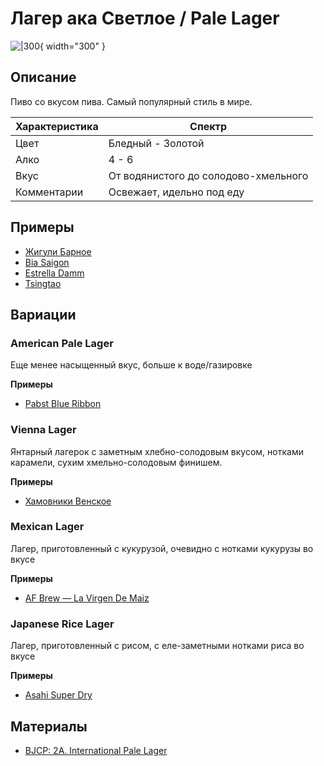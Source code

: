 # Лагер ака Светлое / Pale Lager

![|300](https://wyeastlab.com/wp-content/uploads/2021/08/Wyeast_beer-pilsner-1-light.png){ width="300" }

## Описание

Пиво со вкусом пива. Самый популярный стиль в мире.

| Характеристика | Спектр                               |
|----------------|--------------------------------------|
| Цвет           | Бледный - Золотой                    |
| Алко           | 4 - 6                                |
| Вкус           | От водянистого до солодово-хмельного |
| Комментарии    | Освежает, идельно под еду            |

## Примеры

- [Жигули Барное](https://untappd.com/b/moscow-brewing-company-moskovskaya-pivovarennaya-kompaniya-zhiguli-barnoe-zhiguli-barnoe/26210)
- [Bia Saigon](https://untappd.com/b/sabeco-bia-saigon-lager/17369)
- [Estrella Damm](https://untappd.com/b/damm-estrella-damm/5151)
- [Tsingtao](https://untappd.com/b/tsingtao-brewery-tsingtao/6601)

## Вариации

### American Pale Lager

Еще менее насыщенный вкус, больше к воде/газировке

**Примеры**

- [Pabst Blue Ribbon](https://untappd.com/b/pabst-brewing-company-pabst-blue-ribbon/3883)


### Vienna Lager

Янтарный лагерок с заметным хлебно-солодовым вкусом, нотками карамели, сухим хмельно-солодовым финишем.

**Примеры**

- [Хамовники Венское](https://untappd.com/b/moscow-brewing-company-moskovskaya-pivovarennaya-kompaniya-hamovniki-venskoe-hamovniki-venskoe/229044)

### Mexican Lager

Лагер, приготовленный с кукурузой, очевидно с нотками кукурузы во вкусе

**Примеры**

- [AF Brew — La Virgen De Maiz](https://untappd.com/b/af-brew-la-virgen-de-moscu/4768617)

### Japanese Rice Lager

Лагер, приготовленный с рисом, с еле-заметными нотками риса во вкусе

**Примеры**

- [Asahi Super Dry](https://untappd.com/b/asahi-breweries-asahi-super-dry/8020)

## Материалы

- [BJCP: 2A. International Pale Lager](https://www.bjcp.org/style/2021/2/2A/international-pale-lager/)